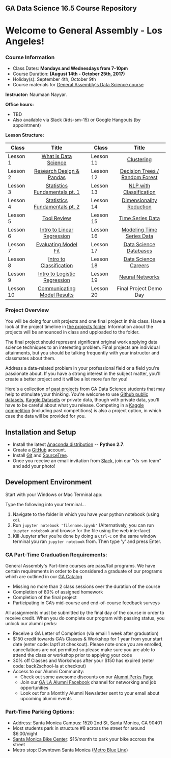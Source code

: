 
## GA Data Science 16.5 Course Repository

# Welcome to General Assembly - Los Angeles!

### Course Information
- Class Dates: **Mondays and Wednesdays from 7-10pm**
- Course Duration: **(August 14th - October 25th, 2017)**
- Holiday(s): September 4th, October 9th
- Course materials for [General Assembly's Data Science
course](https://generalassemb.ly/education/data-science?where=los-angeles)


**Instructor:**
Naumaan Nayyar.

**Office hours:**
- TBD
- Also available via Slack (#ds-sm-15) or Google Hangouts (by appointment)

**Lesson Structure:**

| Class | Title |  | Class | Title |
| --- | :---: | --- |  --- | :---: |
| Lesson 1 | [What is Data Science](./lessons/lesson-01/) || Lesson 11 | [Clustering](./lessons/lesson-11-flex/) |
| Lesson 2 | [Research Design & Pandas](./lessons/lesson-02/) || Lesson 12 | [Decision Trees / Random Forest](./lessons/lesson-12/)|
| Lesson 3| [Statistics Fundamentals pt. 1](./lessons/lesson-03/) || Lesson 13 | [NLP with Classification](./lessons/lesson-13/) |
| Lesson 4 | [Statistics Fundamentals pt. 2](./lessons/lesson-04/) || Lesson 14 | [Dimensionality Reduction](./lessons/lesson-14/) |
| Lesson 5 | [Tool Review](./lessons/lesson-05/) || Lesson 15 | [Time Series Data](./lessons/lesson-15/)|
| Lesson 6 | [Intro to Linear Regression](./lessons/lesson-06/) || Lesson 16 | [Modeling Time Series Data](./lessons/lesson-16/) |
| Lesson 7 | [Evaluating Model Fit](./lessons/lesson-07/) || Lesson 17 | [Data Science Databases](./lessons/lesson-17/.md) |
| Lesson 8 | [Intro to Classification](./lessons/lesson-08/)|| Lesson 18 | [Data Science Careers](./lessons/lesson-18/) |
| Lesson 9 | [Intro to Logistic Regression](./lessons/lesson-09/) || Lesson 19 | [Neural Networks](./lessons/lesson-19-flex/) |
| Lesson 10 | [Communicating Model Results](./lessons/lesson-10/) ||Lesson 20 | Final Project Demo Day | 
 
### Project Overview

You will be doing four unit projects and one final project in this class. Have a look at the project timeline in [the projects folder](./projects/). Information about the projects will be announced in class and upploaded to the folder.

The final project should represent significant original work applying data science techniques to an interesting problem. Final projects are individual attainments, but you should be talking frequently with your instructor and classmates about them.

Address a data-related problem in your professional field or a field you're passionate about. If you have a strong interest in the subject matter, you'll create a better project and it will be a lot more fun for you!

Here's a collection of [past projects](https://gallery.generalassemb.ly/DS?metro=) from GA Data Science students that may help to stimulate your thinking. You're welcome to use [Github public datasets](https://github.com/caesar0301/awesome-public-datasets), [Kaggle Datasets](https://www.kaggle.com/datasets) or private data, though with private data, you'll have to be careful about what you release. Competing in a [Kaggle competition](http://www.kaggle.com/) (including past competitions) is also a project option, in which case the data will be provided for you.

## Installation and Setup
* Install the latest [Anaconda distribution](http://continuum.io/downloads) -- **Python 2.7**.
* Create a [GitHub](https://github.com/) account.
* Install [Git](https://git-scm.com/book/en/v2/Getting-Started-Installing-Git) and [SourceTree](https://www.sourcetreeapp.com/).
* Once you receive an email invitation from [Slack](https://slack.com/), join our "ds-sm team" and add your photo!


## Development Environment

Start with your Windows or Mac Terminal app:

Type the following into your terminal...

1. Navigate to the folder in which you have your python notebook (using `cd`).
2. Run `jupyter notebook 'filename.ipynb'` (Alternatively, you can run `jupyter notebook` and browse for the file using the web interface)
3. Kill Jupyter after you’re done by doing a `Ctrl-C` on the same window terminal you ran `jupyter notebook` from. Then type 'y' and press Enter.

### GA Part-Time Graduation Requirements:  									
General Assembly's Part-time courses are pass/fail programs. We have certain requirements in order to be considered a graduate of our programs which are outlined in our [GA Catalog](https://ga-core.s3.amazonaws.com/cms/files/files/000/004/189/original/GA_Catalog-All-Markets-2016.07.05_bvm.pdf)

- Missing no more than 2 class sessions over the duration of the course
- Completion of 80% of assigned homework
- Completion of the final project
- Participating in GA’s mid-course and end-of-course feedback surveys

All assignments must be submitted by the final day of the course in order to receive credit. When you do complete our program with passing status, you unlock our alumni perks:

- Receive a GA Letter of Completion (via email 1 week after graduation)
- $150 credit towards GA’s Classes & Workshop for 1 year from your start date (enter code: lapt1 at checkout). Please note once you are enrolled, cancellations are not permitted so please make sure you are able to attend the class or workshop prior to applying your code
- 30% off Classes and Workshops after your $150 has expired (enter code: back2school-la at checkout)
- Access to our Alumni Community:
	- Check out some awesome discounts on our [Alumni Perks Page](https://generalassemb.ly/alumni/perks)
	- Join our [GA LA Alumni Facebook](https://www.facebook.com/groups/GALAalumni/) channel for networking and job opportunities
	- Look out for a Monthly Alumni Newsletter sent to your email about upcoming alumni events


### Part-Time Parking Options:
- Address: Santa Monica Campus: 1520 2nd St, Santa Monica, CA 90401
- Most students park in structure #8 across the street for around $6.00/night
- [Santa Monica Bike Center](http://smbikecenter.com/membership/commuter-membership/): $15/month to park your bike accross the street
- Metro stop: Downtown Santa Monica ([Metro Blue Line](https://www.metro.net/riding/maps/expo-line/)) 

